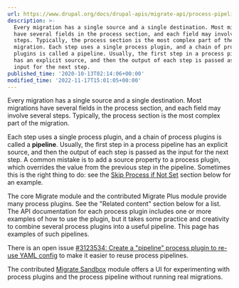 ```yaml
---
url: https://www.drupal.org/docs/drupal-apis/migrate-api/process-pipelines
description: >-
  Every migration has a single source and a single destination. Most migrations
  have several fields in the process section, and each field may involve several
  steps. Typically, the process section is the most complex part of the
  migration. Each step uses a single process plugin, and a chain of process
  plugins is called a pipeline. Usually, the first step in a process pipeline
  has an explicit source, and then the output of each step is passed as the
  input for the next step.
published_time: '2020-10-13T02:14:06+00:00'
modified_time: '2022-11-17T15:01:05+00:00'
---
```

Every migration has a single source and a single destination. Most migrations have several fields in the process section, and each field may involve several steps. Typically, the process section is the most complex part of the migration.

Each step uses a single process plugin, and a chain of process plugins is called a **pipeline**. Usually, the first step in a process pipeline has an explicit source, and then the output of each step is passed as the input for the next step. A common mistake is to add a source property to a process plugin, which overrides the value from the previous step in the pipeline. Sometimes this is the right thing to do: see the [Skip Process if Not Set](#skip-process-if-not-set) section below for an example.

The core Migrate module and the contributed Migrate Plus module provide many process plugins. See the "Related content" section below for a list. The API documentation for each process plugin includes one or more examples of how to use the plugin, but it takes some practice and creativity to combine several process plugins into a useful pipeline. This page has examples of such pipelines.

There is an open issue [#3123534: Create a "pipeline" process plugin to re-use YAML config](https://www.drupal.org/project/migrate%5Fplus/issues/3123534 "Status: Needs work, Assigned to: herved") to make it easier to reuse process pipelines.

The contributed [Migrate Sandbox](http://drupal.org/project/migrate%5Fsandbox) module offers a UI for experimenting with process plugins and the process pipeline without running real migrations.